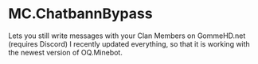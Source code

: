 # MC.ChatbannBypass
Lets you still write messages with your Clan Members on GommeHD.net (requires Discord)
I recently updated everything, so that it is working with the newest version of OQ.Minebot. 
